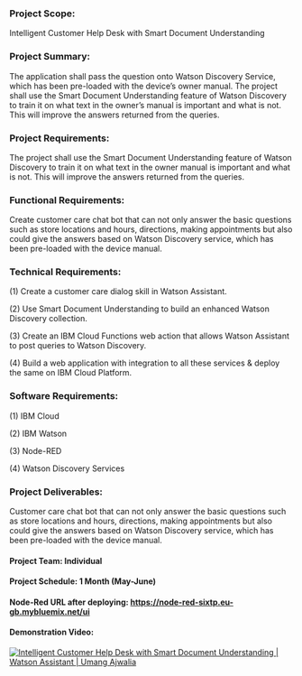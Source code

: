 ### Project Scope: 
Intelligent Customer Help Desk with Smart Document Understanding

### Project Summary: 
The application shall pass the question onto Watson Discovery Service, which has been pre-loaded with the device’s owner manual. The project shall use the Smart Document Understanding feature of Watson Discovery to train it on what text in the owner’s manual is important and what is not. This will improve the answers returned from the queries.

### Project Requirements: 
The project shall use the Smart Document Understanding feature of Watson Discovery to train it on what text in the owner manual is important and what is not. This will improve the answers returned from the queries.

### Functional Requirements: 
Create customer care chat bot that can not only answer the basic questions such as store locations and hours, directions, making appointments but also could give the answers based on Watson Discovery service, which has been pre-loaded with the device manual.


### Technical Requirements:
 
(1) Create a customer care dialog skill in Watson Assistant.

(2) Use Smart Document Understanding to build an enhanced Watson Discovery collection.

(3) Create an IBM Cloud Functions web action that allows Watson Assistant to post queries to Watson Discovery.

(4) Build a web application with integration to all these services & deploy the same on IBM Cloud Platform.

### Software Requirements: 

(1) IBM Cloud

(2) IBM Watson

(3) Node-RED

(4) Watson Discovery Services

### Project Deliverables: 
Customer care chat bot that can not only answer the basic questions such as store locations and hours, directions, making appointments but also could give the answers based on Watson Discovery service, which has been pre-loaded with the device manual.

#### Project Team: Individual

#### Project Schedule: 1 Month (May-June)

#### Node-Red URL after deploying: <https://node-red-sixtp.eu-gb.mybluemix.net/ui>

#### Demonstration Video: 
[![Intelligent Customer Help Desk with Smart Document Understanding | Watson Assistant | Umang Ajwalia](https://user-images.githubusercontent.com/39110739/83248040-166a1600-a1c2-11ea-93b6-49600184e5d7.png
)](http://www.youtube.com/watch?v=irchfIcORmk "Intelligent Customer Help Desk with Smart Document Understanding | Watson Assistant | Umang Ajwalia")


